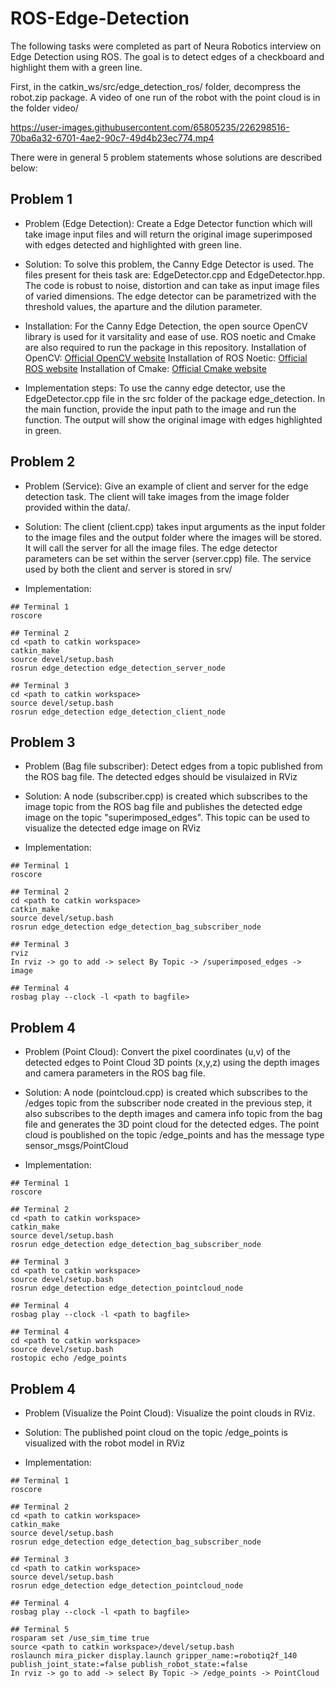 # ROS-Edge-Detection

The following tasks were completed as part of Neura Robotics interview on Edge Detection using ROS. The goal is to detect edges of a checkboard and highlight them with a green line.

First, in the catkin_ws/src/edge_detection_ros/ folder, decompress the robot.zip package. A video of one run of the robot with the point cloud is in the folder video/



https://user-images.githubusercontent.com/65805235/226298516-70ba6a32-6701-4ae2-90c7-49d4b23ec774.mp4




There were in general 5 problem statements whose solutions are described below:

## Problem 1
* Problem (Edge Detection):
Create a Edge Detector function which will take image input files and will return the original image superimposed with edges detected and highlighted with green line.

* Solution:
To solve this problem, the Canny Edge Detector is used. The files present for theis task are: EdgeDetector.cpp and EdgeDetector.hpp. The code is robust to noise, distortion and can take as input image files of varied dimensions. The edge detector can be parametrized with the threshold values, the aparture and the dilution parameter.

* Installation:
For the Canny Edge Detection, the open source OpenCV library is used for it varsitality and ease of use. ROS noetic and Cmake are also required to run the package in this repository.
Installation of OpenCV: [Official OpenCV website](https://opencv.org/)
Installation of ROS Noetic: [Official ROS website](http://wiki.ros.org/noetic/Installation)
Installation of Cmake: [Official Cmake website](https://cmake.org/install/)

* Implementation steps:
To use the canny edge detector, use the EdgeDetector.cpp file in the src folder of the package edge_detection. In the main function, provide the input path to the image and run the function. The output will show the original image with edges highlighted in green.

## Problem 2
* Problem (Service):
Give an example of client and server for the edge detection task. The client will take images from the image folder provided within the data/.

* Solution:
The client (client.cpp) takes input arguments as the input folder to the image files and the output folder where the images will be stored. It will call the server for all the image files. The edge detector parameters can be set within the server (server.cpp) file. The service used by both the client and server is stored in srv/

* Implementation:
```
## Terminal 1
roscore

## Terminal 2
cd <path to catkin workspace>
catkin_make
source devel/setup.bash
rosrun edge_detection edge_detection_server_node

## Terminal 3
cd <path to catkin workspace>
source devel/setup.bash
rosrun edge_detection edge_detection_client_node
```

## Problem 3
* Problem (Bag file subscriber):
Detect edges from a topic published from the ROS bag file. The detected edges should be visulaized in RViz

* Solution:
A node (subscriber.cpp) is created which subscribes to the image topic from the ROS bag file and publishes the detected edge image on the topic "superimposed_edges". This topic can be used to visualize the detected edge image on RViz

* Implementation:
```
## Terminal 1
roscore

## Terminal 2
cd <path to catkin workspace>
catkin_make
source devel/setup.bash
rosrun edge_detection edge_detection_bag_subscriber_node

## Terminal 3
rviz
In rviz -> go to add -> select By Topic -> /superimposed_edges -> image 

## Terminal 4
rosbag play --clock -l <path to bagfile>
```

## Problem 4
* Problem (Point Cloud):
Convert the pixel coordinates (u,v) of the detected edges to Point Cloud 3D points (x,y,z) using the depth images and camera parameters in the ROS bag file.

* Solution:
A node (pointcloud.cpp) is created which subscribes to the /edges topic from the subscriber node created in the previous step, it also subscribes to the depth images and camera info topic from the bag file and generates the 3D point cloud for the detected edges. The point cloud is poublished on the topic /edge_points and has the message type sensor_msgs/PointCloud

* Implementation:
```
## Terminal 1
roscore

## Terminal 2
cd <path to catkin workspace>
catkin_make
source devel/setup.bash
rosrun edge_detection edge_detection_bag_subscriber_node

## Terminal 3
cd <path to catkin workspace>
source devel/setup.bash
rosrun edge_detection edge_detection_pointcloud_node

## Terminal 4
rosbag play --clock -l <path to bagfile>

## Terminal 4
cd <path to catkin workspace>
source devel/setup.bash
rostopic echo /edge_points
```

## Problem 4
* Problem (Visualize the Point Cloud):
Visualize the point clouds in RViz.

* Solution:
The published point cloud on the topic /edge_points is visualized with the robot model in RViz

* Implementation:
```
## Terminal 1
roscore

## Terminal 2
cd <path to catkin workspace>
catkin_make
source devel/setup.bash
rosrun edge_detection edge_detection_bag_subscriber_node

## Terminal 3
cd <path to catkin workspace>
source devel/setup.bash
rosrun edge_detection edge_detection_pointcloud_node

## Terminal 4
rosbag play --clock -l <path to bagfile>

## Terminal 5
rosparam set /use_sim_time true
source <path to catkin workspace>/devel/setup.bash
roslaunch mira_picker display.launch gripper_name:=robotiq2f_140 publish_joint_state:=false publish_robot_state:=false
In rviz -> go to add -> select By Topic -> /edge_points -> PointCloud 
```

